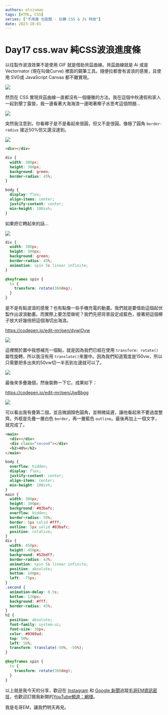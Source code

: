 ```yaml
---
authors: elvismao
tags: [HTML, CSS]
series: ["不用庫 也能酷 - 玩轉 CSS & Js 特效"]
date: 2023-10-01
---
```


# Day17 css.wav 純CSS波浪進度條

以往製作波浪效果不是使用 GIF 就是借助貝茲曲線。貝茲曲線就是 Ai 或是 Vectornator (現在叫做Curve) 裡面的鋼筆工具。隨便拉都會有波浪的感覺，且使用 SVG或 JavaScript Canvas 都不難實現。

<!--more-->


![](https://emtech.cc/post/2023ironman-17/curve.webp)

然而在 CSS 實現貝茲曲線一直都沒有一個優雅的方法。我在這個中秋連假和家人一起到墾丁露營，我一邊看著大海海浪一邊喝著椰子水思考這個問題…

![](https://emtech.cc/post/2023ironman-17/beach.webp)

突然我注意到，你看椰子是不是看起來很圓，但又不是很圓。像極了圓角 `border-radius` 接近50%但又還沒達到。

![](https://emtech.cc/post/2023ironman-17/coconut.webp)

```html
<div></div>
``` 

```css
div {
  width: 300px;
  height: 300px;
  background: green;
  border-radius: 45%;
}

body {
  display: flex;
  align-items: center;
  justify-content: center;
  min-height: 100svh;
}
```

如果把它轉起來的話…

![](https://emtech.cc/post/2023ironman-17/spin.gif)

```css
div {
  width: 300px;
  height: 300px;
  background: green;
  border-radius: 45%;
  animation: spin 5s linear infinite;
}

@keyframes spin {
  to {
    transform: rotate(360deg);
  }
}
```

是不是有點波浪的感覺？也有點像一些手機充電的動畫。我們就是要借助這個起伏製作出波浪動畫。而實際上要怎麼做呢？我們先把背景設定成藍色，接著把這個椰子放大好幾倍把這個海切出海浪。

https://codepen.io/edit-mr/pen/dywjOyw

![](https://emtech.cc/post/2023ironman-17/wave.gif)


這裡關於置中我想補充一個點，就是因為我們已經在使用 `transform: rotate()` 屬性旋轉，所以我沒有用 `translate()`來置中。因為我們知道寬度是150vw，所以只需要把多出來的50vw切一半丟到左邊就可以了。

![](https://emtech.cc/post/2023ironman-17/why25.svg)

最後來多疊幾個，然後裝飾一下它。成果如下：

https://codepen.io/edit-mr/pen/JjwBbgg

![](https://emtech.cc/post/2023ironman-17/final.gif)

可以看出我有疊第二個，並且微調顏色圓角，並稍微延遲，讓他看起來不要過度整齊。外框是先疊一層白色 `border`，再一層藍色 `outline`。最後再加上一個文字，就完成了。

```html
<main>
  <div></div>
  <div class=“second”></div>
  <h2>40%</h2>
</main>
```

```css
body { 
  overflow: hidden;
  display: flex;
  justify-content: center;
  align-items: center;
  min-height: 100svh;
}
main {
  width: 300px;
  height: 300px;
  background: #03bafc;
  overflow: hidden;
  border-radius: 50%;
  border: 5px solid #fff;
  outline: 5px solid #03bafc;
  position: relative;
}
div {
  width: 450px;
  height: 450px;
  background: #52bdff;
  border-radius: 43%;
  animation: spin 5s linear infinite;
  position: absolute;
  bottom: 100px;
  left: -75px;
}
.second {
  animation-delay: 0.5s;
  bottom: 120px;
  background: #fff;
  border-radius: 45%;
}
h2 {
  position: absolute;
  font-family: system-ui;
  font-size: 30px;
  color: #0369ad;
  top: 50%;
  left: 50%;
  transform: translate(-50%, -50%);
}

@keyframes spin {
  to {
    transform: rotate(360deg);
  }
}
```

以上就是我今天的分享，歡迎在 [Instagram](https://www.instagram.com/emtech.cc) 和 [Google 新聞](https://news.google.com/publications/CAAqBwgKMKXLvgswsubVAw?ceid=TW:zh-Hant&oc=3)追蹤[毛哥EM資訊密技](https://emtech.cc/)，也歡迎訂閱我新開的[YouTube頻道：網棧](https://www.youtube.com/@webpallet)。

我是毛哥EM，讓我們明天再見。